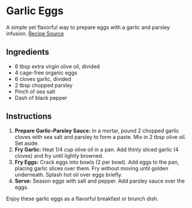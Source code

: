 # Garlic Eggs

A simple yet flavorful way to prepare eggs with a garlic and parsley infusion. [Recipe Source](https://www.youtube.com/watch?v=SE6WkS8ivSE)

## Ingredients

- 6 tbsp extra virgin olive oil, divided
- 4 cage-free organic eggs
- 6 cloves garlic, divided
- 2 tbsp chopped parsley
- Pinch of sea salt
- Dash of black pepper

## Instructions

1. **Prepare Garlic-Parsley Sauce:** In a mortar, pound 2 chopped garlic cloves with sea salt and parsley to form a paste. Mix in 2 tbsp olive oil. Set aside.
2. **Fry Garlic:** Heat 1/4 cup olive oil in a pan. Add thinly sliced garlic (4 cloves) and fry until lightly browned.
3. **Fry Eggs:** Crack eggs into bowls (2 per bowl). Add eggs to the pan, placing garlic slices over them. Fry without moving until golden underneath. Splash hot oil over eggs briefly.
4. **Serve:** Season eggs with salt and pepper. Add parsley sauce over the eggs.

Enjoy these garlic eggs as a flavorful breakfast or brunch dish.

